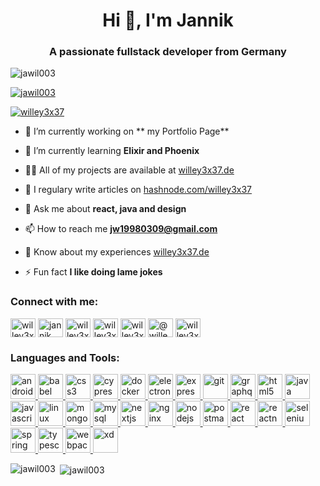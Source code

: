 <h1 align="center">Hi 👋, I'm Jannik</h1>
<h3 align="center">A passionate fullstack developer from Germany</h3>

<p align="left"> <img src="https://komarev.com/ghpvc/?username=jawil003&label=Profile%20views&color=0e75b6&style=flat" alt="jawil003" /> </p>

<p align="left"> <a href="https://github.com/ryo-ma/github-profile-trophy"><img src="https://github-profile-trophy.vercel.app/?username=jawil003" alt="jawil003" /></a> </p>

<p align="left"> <a href="https://twitter.com/willey3x37" target="blank"><img src="https://img.shields.io/twitter/follow/willey3x37?logo=twitter&style=for-the-badge" alt="willey3x37" /></a> </p>

- 🔭 I’m currently working on ** my Portfolio Page**

- 🌱 I’m currently learning **Elixir and Phoenix**

- 👨‍💻 All of my projects are available at [willey3x37.de](willey3x37.de)

- 📝 I regulary write articles on [hashnode.com/willey3x37](hashnode.com/willey3x37)

- 💬 Ask me about **react, java and design**

- 📫 How to reach me **jw19980309@gmail.com**

- 📄 Know about my experiences [willey3x37.de](willey3x37.de)

- ⚡ Fun fact **I like doing lame jokes**

<h3 align="left">Connect with me:</h3>
<p align="left">
<a href="https://twitter.com/willey3x37" target="blank"><img align="center" src="https://cdn.jsdelivr.net/npm/simple-icons@3.0.1/icons/twitter.svg" alt="willey3x37" height="30" width="40" /></a>
<a href="https://linkedin.com/in/jannik will" target="blank"><img align="center" src="https://cdn.jsdelivr.net/npm/simple-icons@3.0.1/icons/linkedin.svg" alt="jannik will" height="30" width="40" /></a>
<a href="https://stackoverflow.com/users/willey3x37" target="blank"><img align="center" src="https://cdn.jsdelivr.net/npm/simple-icons@3.0.1/icons/stackoverflow.svg" alt="willey3x37" height="30" width="40" /></a>
<a href="https://instagram.com/willey3x37" target="blank"><img align="center" src="https://cdn.jsdelivr.net/npm/simple-icons@3.0.1/icons/instagram.svg" alt="willey3x37" height="30" width="40" /></a>
<a href="https://dribbble.com/willey3x37" target="blank"><img align="center" src="https://cdn.jsdelivr.net/npm/simple-icons@3.0.1/icons/dribbble.svg" alt="willey3x37" height="30" width="40" /></a>
<a href="https://medium.com/@willey3x37" target="blank"><img align="center" src="https://cdn.jsdelivr.net/npm/simple-icons@3.0.1/icons/medium.svg" alt="@willey3x37" height="30" width="40" /></a>
<a href="https://www.youtube.com/c/willey3x37" target="blank"><img align="center" src="https://cdn.jsdelivr.net/npm/simple-icons@3.0.1/icons/youtube.svg" alt="willey3x37" height="30" width="40" /></a>
</p>

<h3 align="left">Languages and Tools:</h3>
<p align="left"> <a href="https://developer.android.com" target="_blank"> <img src="https://devicons.github.io/devicon/devicon.git/icons/android/android-original-wordmark.svg" alt="android" width="40" height="40"/> </a> <a href="https://babeljs.io/" target="_blank"> <img src="https://www.vectorlogo.zone/logos/babeljs/babeljs-icon.svg" alt="babel" width="40" height="40"/> </a> <a href="https://www.w3schools.com/css/" target="_blank"> <img src="https://devicons.github.io/devicon/devicon.git/icons/css3/css3-original-wordmark.svg" alt="css3" width="40" height="40"/> </a> <a href="https://www.cypress.io" target="_blank"> <img src="https://raw.githubusercontent.com/simple-icons/simple-icons/6e46ec1fc23b60c8fd0d2f2ff46db82e16dbd75f/icons/cypress.svg" alt="cypress" width="40" height="40"/> </a> <a href="https://www.docker.com/" target="_blank"> <img src="https://devicons.github.io/devicon/devicon.git/icons/docker/docker-original-wordmark.svg" alt="docker" width="40" height="40"/> </a> <a href="https://www.electronjs.org" target="_blank"> <img src="https://devicons.github.io/devicon/devicon.git/icons/electron/electron-original.svg" alt="electron" width="40" height="40"/> </a> <a href="https://expressjs.com" target="_blank"> <img src="https://devicons.github.io/devicon/devicon.git/icons/express/express-original-wordmark.svg" alt="express" width="40" height="40"/> </a> <a href="https://git-scm.com/" target="_blank"> <img src="https://www.vectorlogo.zone/logos/git-scm/git-scm-icon.svg" alt="git" width="40" height="40"/> </a> <a href="https://graphql.org" target="_blank"> <img src="https://www.vectorlogo.zone/logos/graphql/graphql-icon.svg" alt="graphql" width="40" height="40"/> </a> <a href="https://www.w3.org/html/" target="_blank"> <img src="https://devicons.github.io/devicon/devicon.git/icons/html5/html5-original-wordmark.svg" alt="html5" width="40" height="40"/> </a> <a href="https://www.java.com" target="_blank"> <img src="https://devicons.github.io/devicon/devicon.git/icons/java/java-original-wordmark.svg" alt="java" width="40" height="40"/> </a> <a href="https://developer.mozilla.org/en-US/docs/Web/JavaScript" target="_blank"> <img src="https://devicons.github.io/devicon/devicon.git/icons/javascript/javascript-original.svg" alt="javascript" width="40" height="40"/> </a> <a href="https://www.linux.org/" target="_blank"> <img src="https://devicons.github.io/devicon/devicon.git/icons/linux/linux-original.svg" alt="linux" width="40" height="40"/> </a> <a href="https://www.mongodb.com/" target="_blank"> <img src="https://devicons.github.io/devicon/devicon.git/icons/mongodb/mongodb-original-wordmark.svg" alt="mongodb" width="40" height="40"/> </a> <a href="https://www.mysql.com/" target="_blank"> <img src="https://devicons.github.io/devicon/devicon.git/icons/mysql/mysql-original-wordmark.svg" alt="mysql" width="40" height="40"/> </a> <a href="https://nextjs.org/" target="_blank"> <img src="https://cdn.worldvectorlogo.com/logos/nextjs-3.svg" alt="nextjs" width="40" height="40"/> </a> <a href="https://www.nginx.com" target="_blank"> <img src="https://devicons.github.io/devicon/devicon.git/icons/nginx/nginx-original.svg" alt="nginx" width="40" height="40"/> </a> <a href="https://nodejs.org" target="_blank"> <img src="https://devicons.github.io/devicon/devicon.git/icons/nodejs/nodejs-original-wordmark.svg" alt="nodejs" width="40" height="40"/> </a> <a href="https://postman.com" target="_blank"> <img src="https://www.vectorlogo.zone/logos/getpostman/getpostman-icon.svg" alt="postman" width="40" height="40"/> </a> <a href="https://reactjs.org/" target="_blank"> <img src="https://devicons.github.io/devicon/devicon.git/icons/react/react-original-wordmark.svg" alt="react" width="40" height="40"/> </a> <a href="https://reactnative.dev/" target="_blank"> <img src="https://reactnative.dev/img/header_logo.svg" alt="reactnative" width="40" height="40"/> </a> <a href="https://www.selenium.dev" target="_blank"> <img src="https://raw.githubusercontent.com/detain/svg-logos/780f25886640cef088af994181646db2f6b1a3f8/svg/selenium-logo.svg" alt="selenium" width="40" height="40"/> </a> <a href="https://spring.io/" target="_blank"> <img src="https://www.vectorlogo.zone/logos/springio/springio-icon.svg" alt="spring" width="40" height="40"/> </a> <a href="https://www.typescriptlang.org/" target="_blank"> <img src="https://devicons.github.io/devicon/devicon.git/icons/typescript/typescript-original.svg" alt="typescript" width="40" height="40"/> </a> <a href="https://webpack.js.org" target="_blank"> <img src="https://devicons.github.io/devicon/devicon.git/icons/webpack/webpack-original.svg" alt="webpack" width="40" height="40"/> </a> <a href="https://www.adobe.com/products/xd.html" target="_blank"> <img src="https://cdn.worldvectorlogo.com/logos/adobe-xd.svg" alt="xd" width="40" height="40"/> </a> </p>

<p><img align="left" src="https://github-readme-stats.vercel.app/api/top-langs?username=jawil003&show_icons=true&locale=en&layout=compact" alt="jawil003" /></p>

<p>&nbsp;<img align="center" src="https://github-readme-stats.vercel.app/api?username=jawil003&show_icons=true&locale=en" alt="jawil003" /></p>
